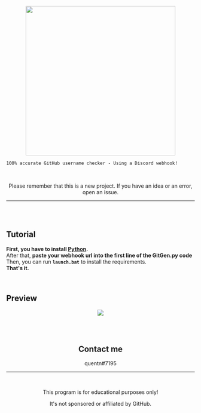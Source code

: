 <p align="center"><img src="https://user-images.githubusercontent.com/107768845/183090033-3fafd931-ee41-4e6a-8b2f-61c61629a1f3.png", width="400", height="400"></p>

```
100% accurate GitHub username checker - Using a Discord webhook!
```

<br>

<p align="center">Please remember that this is a new project. If you have an idea or an error, open an issue.</p>

---
<br>
<br>

## Tutorial 

**First, you have to install [Python](https://www.python.org/downloads).**
<br>
After that, **paste your webhook url into the first line of the GitGen.py code**
<br>
Then, you can run **`launch.bat`** to install the requirements.
<br>
**That's it.**

<br>

## Preview

<p align="center"><img src="https://user-images.githubusercontent.com/107768845/183090109-f1a2e7c1-bcae-4bb9-bb8a-4d28389f1ab4.png"></p>


<center>



<br>
<br>

## Contact me

quentn#7195
<br>

--- 
<br>
<p align="center">This program is for educational purposes only!</p>
<p align="center">It's not sponsored or affiliated by GitHub.</p>


